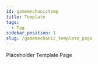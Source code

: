 ```yaml
---
id: gamemechanictemp
title: Template
tags:
  - Tag
sidebar_position: 1
slug: /gamemechanic_template_page
---
```


Placeholder Template Page